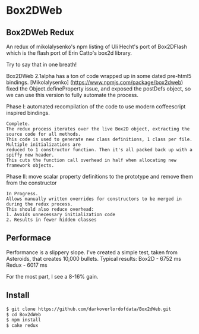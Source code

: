 # Box2DWeb

## Box2DWeb Redux

An redux of mikolalysenko's npm listing of Uli Hecht's port of Box2DFlash which is the flash port of Erin Catto's box2d library.

Try to say that in one breath!

Box2DWeb 2.1alpha has a ton of code wrapped up in some dated pre-html5 bindings.
[Mikolalysenko] (https://www.npmjs.com/package/box2dweb) fixed the Object.defineProperty issue,
and exposed the postDefs object, so we can use this version to fully automate the process.

Phase I: automated recompilation of the code to use modern coffeescript inspired bindings.

    Complete.
    The redux process iterates over the live Box2D object, extracting the source code for all methods.
    This code is used to generate new class definitions, 1 class per file. Multiple initializations are
    reduced to 1 constructor function. Then it's all packed back up with a spiffy new header.
    This cuts the function call overhead in half when allocating new framework objects.


Phase II: move scalar property definitions to the prototype and remove them from the constructor

    In Progress.
    Allows manually written overrides for constructors to be merged in during the redux process.
    This should also reduce overhead:
    1. Avoids unnecessary initialization code
    2. Results in fewer hidden classes


## Performace

Performance is a slippery slope. I've created a simple test, taken from Asteroids,
that creates 10,000 bullets. Typical results:
Box2D - 6752 ms
Redux - 6017 ms

For the most part, I see a 8-16% gain.


## Install

```bash
$ git clone https://github.com/darkoverlordofdata/Box2dWeb.git
$ cd Box2dWeb
$ npm install
$ cake redux
```

